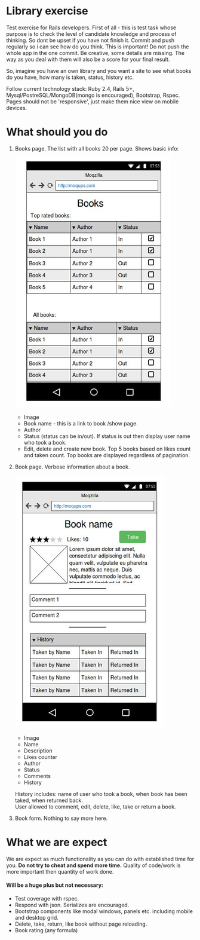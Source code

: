 # Library exercise

Test exercise for Rails developers.
First of all - this is test task whose purpose is to check the level of candidate knowledge and process of thinking.
So dont be upset if you have not finish it. Commit and push regularly so i can see how do you think. This is important! Do not push the whole app in the one commit.
Be creative, some details are missing. The way as you deal with them will also be a score for your final result.

So, imagine you have an own library and you want a site to see what books do you have, how many is taken, status, history etc.

Follow current technology stack:
Ruby 2.4, Rails 5+, Mysql/PostreSQL/MongoDB(mongo is encouraged), Bootstrap, Rspec.
  Pages should not be 'responsive', just make them nice view on mobile devices.
# What should you do
1. Books page. The list with all books 20 per page. Shows basic info:

    ![Example](app/assets/images/lb.jpeg)

    * Image
    * Book name - this is a link to book /show page.
    * Author
    * Status (status can be in/out). If status is out then display user name who took a book.
    * Edit, delete and create new book.
    Top 5 books based on likes count and taken count. Top books are displayed regardless of pagination.
    
1. Book page. Verbose information about a book.

    ![Example](app/assets/images/lb1.jpeg)

    * Image
    * Name
    * Description
    * Likes counter
    * Author
    * Status
    * Comments
    * History    
    
    History includes: name of user who took a book, when book has been taked, when returned back.    
    User allowed to comment, edit, delete, like, take or return a book.

1. Book form. Nothing to say more here.

# What we are expect
We are expect as much functionality as you can do with established time for you. **Do not try to cheat and spend more time.** Quality of code/work is more important then quantity of work done. 
#### Will be a huge plus but not necessary:
* Test coverage with rspec.
* Respond with json. Serializes are encouraged.
* Bootstrap components like modal windows, panels etc. including mobile and desktop grid.
* Delete, take, return, like book without page reloading.
* Book rating (any formula)
